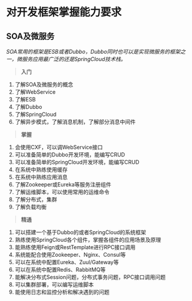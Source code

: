# 对开发框架掌握能力要求

## SOA及微服务
*SOA常用的框架是ESB或者Dubbo，Dubbo同时也可以是实现微服务的框架之一，微服务应用最广泛的还是SpringCloud技术栈。*

> **入门**

1. 了解SOA及微服务的概念
2. 了解WebService
3. 了解ESB
4. 了解Dubbo
5. 了解SpringCloud
6. 了解异步模式，了解消息机制，了解部分消息中间件

> **掌握**

1. 会使用CXF，可以调WebService接口
2. 可以准备简单的Dubbo开发环境，能编写CRUD
3. 可以准备简单的SpringCloud开发环境，能编写CRUD
4. 在系统中熟练使用缓存
5. 在系统中熟练应用消息
6. 了解Zookeeper或Eureka等服务注册组件
7. 了解运维脚本，可以使用常用的运维命令
8. 了解分布式，集群
9. 了解负载均衡

> **精通**

1. 可以搭建一个基于Dubbo的或者SpringCloud的系统框架
2. 熟练使用SpringCloud各个组件，掌握各组件的应用场景及原理
3. 能熟练使用Feign或RestTemplate进行RPC接口调用
3. 系统能配合使用Zookeeper、Nginx、Consul等
4. 可以在系统中配置Eureka、Zuul/Gateway等
5. 可以在系统中配置Redis、RabbitMQ等
6. 能解决分布式Session问题，分布式事务问题，RPC接口调用问题
7. 可以集群部署，可以编写运维脚本
8. 能使用日志和监控分析和解决遇到的问题

